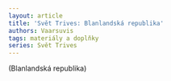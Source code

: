 ```yaml
---
layout: article
title: 'Svět Trives: Blanlandská republika'
authors: Vaarsuvis
tags: materiály a doplňky
series: Svět Trives
---
```


(Blanlandská republika)